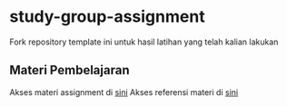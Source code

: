# study-group-assignment
Fork repository template ini untuk hasil latihan yang telah kalian lakukan


## Materi Pembelajaran
Akses materi assignment di [sini](https://github.com/MobileInnovationLab/studygroup-2018)
Akses referensi materi di [sini](https://google-developer-training.gitbooks.io/android-developer-fundamentals-course-practicals/content/idn/)

